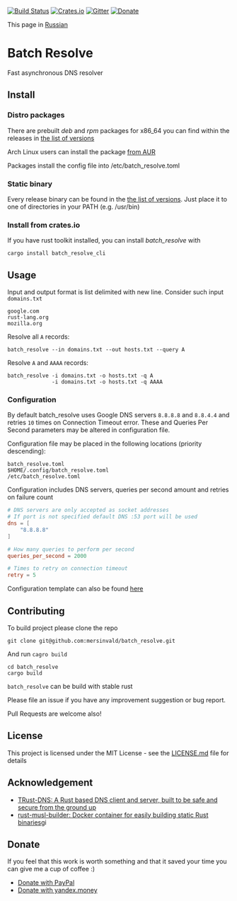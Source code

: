 [![Build Status](https://travis-ci.org/mersinvald/batch_resolve.svg?branch=master)](https://travis-ci.org/mersinvald/batch_resolve)
[![Crates.io](https://img.shields.io/crates/v/batch_resolve_cli.svg)](https://crates.io/crates/batch_resolve_cli)
[![Gitter](https://img.shields.io/badge/GITTER-join%20chat-green.svg)](https://gitter.im/batch_resolve/Lobby?utm_source=share-link&utm_medium=link&utm_campaign=share-link)
[![Donate](https://img.shields.io/badge/Donate-PayPal-green.svg)](https://www.paypal.me/mersinvald)

This page in [Russian](README_RUS.md)

# Batch Resolve

Fast asynchronous DNS resolver

## Install
### Distro packages
There are prebuilt *deb* and *rpm* packages for x86_64 you can find within the releases in [the list of versions](https://github.com/mersinvald/batch_resolve/tags)

Arch Linux users can install the package [from AUR](https://aur.archlinux.org/packages/batch_resolve/)

Packages install the config file into /etc/batch_resolve.toml
### Static binary
Every release binary can be found in the [the list of versions](https://github.com/mersinvald/batch_resolve/tags). Just place it to one of directories in your PATH (e.g. /usr/bin)

### Install from crates.io
If you have rust toolkit installed, you can install *batch_resolve* with
```
cargo install batch_resolve_cli
```

## Usage

Input and output format is list delimited with new line.
Consider such input `domains.txt`
```
google.com
rust-lang.org
mozilla.org
```

Resolve all `A` records:
```
batch_resolve --in domains.txt --out hosts.txt --query A
```

Resolve `A` and `AAAA` records:
```
batch_resolve -i domains.txt -o hosts.txt -q A
              -i domains.txt -o hosts.txt -q AAAA  
```

### Configuration
By default batch_resolve uses Google DNS servers `8.8.8.8` and `8.8.4.4` and retries `10` times on Connection Timeout error.
These and Queries Per Second parameters may be altered in configuration file.

Configuration file may be placed in the following locations (priority descending):
```
batch_resolve.toml
$HOME/.config/batch_resolve.toml
/etc/batch_resolve.toml
```

Configuration includes DNS servers, queries per second amount and retries on failure count
```toml
# DNS servers are only accepted as socket addresses
# If port is not specified default DNS :53 port will be used
dns = [
    "8.8.8.8"
]

# How many queries to perform per second
queries_per_second = 2000

# Times to retry on connection timeout
retry = 5
```

Configuration template can also be found [here](batch_resolve.toml)

## Contributing

To build project please clone the repo
```
git clone git@github.com:mersinvald/batch_resolve.git
```
And run `cagro build`
```
cd batch_resolve
cargo build
```
`batch_resolve` can be build with stable rust

Please file an issue if you have any improvement suggestion or bug report.

Pull Requests are welcome also!

## License

This project is licensed under the MIT License - see the [LICENSE.md](LICENSE.md) file for details

## Acknowledgement
* [TRust-DNS: A Rust based DNS client and server, built to be safe and secure from the ground up](https://github.com/bluejekyll/trust-dns)
* [rust-musl-builder: Docker container for easily building static Rust binaries](https://github.com/emk/rust-musl-builder)gi

## Donate

If you feel that this work is worth something and that it saved your time you can give me a cup of coffee :)

* [Donate with PayPal](https://www.paypal.me/mersinvald)
* [Donate with yandex.money](http://yasobe.ru/na/batch_resolve_coffee)